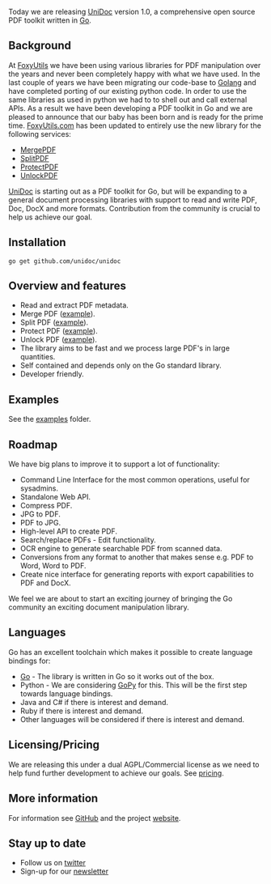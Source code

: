 Today we are releasing [UniDoc](http://unidoc.io) version 1.0, a comprehensive open source PDF toolkit written in [Go](https://golang.org).

## Background

At [FoxyUtils](https://foxyutils.com) we have been using various libraries for PDF manipulation
over the years and never been completely happy with what we have used. In the last couple of years we
have been migrating our code-base to [Golang](https://golang.org) and have completed porting of our
existing python code. In order to use the same libraries as used in python we had to to shell out and call
external APIs. As a result we have been developing a PDF toolkit in Go and
we are pleased to announce that our baby has been born and is ready for the prime time. [FoxyUtils.com](https://foxyutils.com) has been
updated to entirely use the new library for the following services:

 * [MergePDF](https://foxyutils.com/mergepdf/)
 * [SplitPDF](https://foxyutils.com/splitpdf/)
 * [ProtectPDF](https://foxyutils.com/protectpdf/)
 * [UnlockPDF](https://foxyutils.com/unlockpdf/)

[UniDoc](http://unidoc.io) is starting out as a PDF toolkit for Go, but will be expanding to a general document
processing libraries with support to read and write PDF, Doc, DocX and more formats. Contribution from the
community is crucial to help us achieve our goal.

## Installation
~~~
go get github.com/unidoc/unidoc
~~~

## Overview and features

* Read and extract PDF metadata.
* Merge PDF ([example](https://github.com/unidoc/unidoc/blob/master/examples/pdf/pdf_merge.go)).
* Split PDF ([example](https://github.com/unidoc/unidoc/blob/master/examples/pdf/pdf_split.go)).
* Protect PDF ([example](https://github.com/unidoc/unidoc/blob/master/examples/pdf/pdf_protect.go)).
* Unlock PDF ([example](https://github.com/unidoc/unidoc/blob/master/examples/pdf/pdf_unlock.go)).
* The library aims to be fast and we process large PDF's in large quantities.
* Self contained and depends only on the Go standard library.
* Developer friendly.

## Examples

See the [examples](https://github.com/unidoc/unidoc/tree/master/examples) folder.

## Roadmap

We have big plans to improve it to support a lot of functionality:

 * Command Line Interface for the most common operations, useful for sysadmins.
 * Standalone Web API.
 * Compress PDF.
 * JPG to PDF.
 * PDF to JPG.
 * High-level API to create PDF.
 * Search/replace PDFs - Edit functionality.
 * OCR engine to generate searchable PDF from scanned data.
 * Conversions from any format to another that makes sense e.g. PDF to Word, Word to PDF.
 * Create nice interface for generating reports with export capabilities to PDF and DocX.

We feel we are about to start an exciting journey of bringing the Go community an exciting document manipulation library.

## Languages

Go has an excellent toolchain which makes it possible to create language bindings for:

 * [Go](https://golang.org) - The library is written in Go so it works out of the box.
 * Python - We are considering [GoPy](https://github.com/go-python/gopy) for this. This will be the first step towards language bindings.
 * Java and C# if there is interest and demand.
 * Ruby if there is interest and demand.
 * Other languages will be considered if there is interest and demand.

## Licensing/Pricing

We are releasing this under a dual AGPL/Commercial license as we need to help fund further development to achieve our goals. See [pricing](http://unidoc.io/pricing).

## More information

For information see [GitHub](https://github.com/unidoc/unidoc) and the project [website](http://unidoc.io).

## Stay up to date

* Follow us on [twitter](https://twitter.com/unidoclib)
* Sign-up for our [newsletter](http://eepurl.com/b9Idt9)
